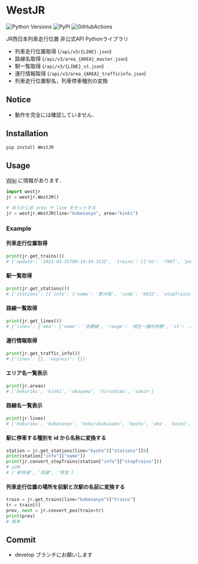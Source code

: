 # WestJR
![Python Versions](https://img.shields.io/pypi/pyversions/WestJR.svg)
![PyPI](https://badge.fury.io/py/WestJR.svg)
![GitHubActions](https://github.com/unyacat/westjr/workflows/Test/badge.svg)


JR西日本列車走行位置 非公式API Pythonライブラリ

* 列車走行位置取得 (`/api/v3/{LINE}.json`)
* 路線名取得 (`/api/v3/area_{AREA}_master.json`)
* 駅一覧取得 (`/api/v3/{LINE}_st.json`)
* 運行情報取得 (`/api/v3/area_{AREA}_trafficinfo.json`)
* 列車走行位置駅名，列車停車種別の変換

## Notice

* 動作を完全には確認していません．

## Installation

```bash
pip install WestJR
```

## Usage

[Wiki](https://github.com/unyacat/westjr/wiki) に情報があります．

```python
import westjr
jr = westjr.WestJR()

# あらかじめ area や line をセットする
jr = westjr.WestJR(line="kobesanyo", area="kinki")
```

### Example

#### 列車走行位置取得

```python
print(jr.get_trains())
# {'update': '2021-03-31T08:14:34.313Z', 'trains': [{'no': '798T', 'pos': '0414_0415', ...```
```

#### 駅一覧取得

```python
print(jr.get_stations())
# {'stations': [{'info': {'name': '新大阪', 'code': '0415', 'stopTrains': [1, 2, 5], 'typeNotice': None, ...
```

#### 路線一覧取得

```python
print(jr.get_lines())
# {'lines': {'ako': {'name': '赤穂線', 'range': '相生〜播州赤穂', 'st': ...
```

#### 運行情報取得

```Python
print(jr.get_traffic_info())
# {'lines': {}, 'express': {}}
```

#### エリア名一覧表示

```python
print(jr.areas)
# ['hokuriku', 'kinki', 'okayama', 'hiroshima', 'sanin']
```

#### 路線名一覧表示

```python
print(jr.lines)
# ['hokuriku', 'kobesanyo', 'hokurikubiwako', 'kyoto', 'ako', 'kosei', 'kusatsu', 'nara', 'sagano', 'sanin1', 'sanin2', 'osakahigashi', 'takarazuka']
```

#### 駅に停車する種別を id から名称に変換する

```python
station = jr.get_stations(line="kyoto")["stations"][0]
print(station["info"]["name"])
print(jr.convert_stopTrains(station["info"]["stopTrains"]))
# 山科
# ['新快速', '快速', '特急']

```

#### 列車走行位置の場所を前駅と次駅の名前に変換する

```python
train = jr.get_trains(line="kobesanyo")["trains"]
tr = train[0]
prev, next = jr.convert_pos(train=tr)
print(prev)
# 塚本
```


## Commit
* develop ブランチにお願いします
